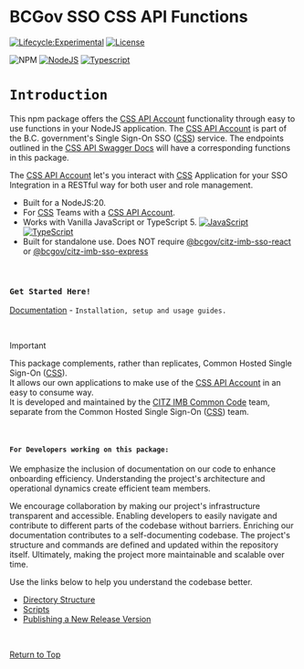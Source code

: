 # BCGov SSO CSS API Functions

[![Lifecycle:Experimental](https://img.shields.io/badge/Lifecycle-Experimental-339999)](Redirect-URL)
[![License](https://img.shields.io/badge/License-Apache%202.0-blue.svg)](LICENSE)

![NPM](https://img.shields.io/badge/NPM-%23CB3837.svg?style=for-the-badge&logo=npm&logoColor=white)
[![NodeJS](https://img.shields.io/badge/Node.js_20-43853D?style=for-the-badge&logo=node.js&logoColor=white)](NodeJS)
[![Typescript](https://img.shields.io/badge/TypeScript_5-007ACC?style=for-the-badge&logo=typescript&logoColor=white)](Typescript)

# `Introduction`

This npm package offers the [CSS API Account] functionality through easy to use functions in your NodeJS application. The [CSS API Account] is part of the B.C. government's Single Sign-On SSO ([CSS]) service. The endpoints outlined in the [CSS API Swagger Docs] will have a corresponding functions in this package.

The [CSS API Account] let's you interact with [CSS] Application for your SSO Integration in a RESTful way for both user and role management.

- Built for a NodeJS:20.
- For [CSS] Teams with a [CSS API Account].
- Works with Vanilla JavaScript or TypeScript 5. [![JavaScript](https://img.shields.io/badge/-F7DF1E?logo=javascript&logoColor=000)](https://www.javascript.com/) [![TypeScript](https://img.shields.io/badge/-3178C6?logo=typescript&logoColor=ffffff)](https://www.typescriptlang.org/)  
- Built for standalone use. Does NOT require [@bcgov/citz-imb-sso-react] or [@bcgov/citz-imb-sso-express]

<br />

### `Get Started Here!`

[Documentation] - `Installation, setup and usage guides.`

<br />

> [!IMPORTANT] 
> This package complements, rather than replicates, Common Hosted Single Sign-On ([CSS]).  
> It allows our own applications to make use of the [CSS API Account] in an easy to consume way.  
> It is developed and maintained by the [CITZ IMB Common Code] team, separate from the Common Hosted Single Sign-On ([CSS]) team.  

<br />

#### `For Developers working on this package:`

We emphasize the inclusion of documentation on our code to enhance onboarding efficiency. Understanding the project's architecture and operational dynamics create efficient team members.

We encourage collaboration by making our project's infrastructure transparent and accessible. Enabling developers to easily navigate and contribute to different parts of the codebase without barriers. Enriching our documentation contributes to a self-documenting codebase. The project's structure and commands are defined and updated within the repository itself. Ultimately, making the project more maintainable and scalable over time.

Use the links below to help you understand the codebase better.

- [Directory Structure]
- [Scripts]
- [Publishing a New Release Version]

<br />

[Return to Top](#bcgov-sso-css-api-functions)

<!-- Link References -->
[CSS]: https://bcgov.github.io/sso-requests
[CSS API Account]: https://github.com/bcgov/sso-keycloak/wiki/CSS-API-Account
[CSS API Swagger Docs]: https://api.loginproxy.gov.bc.ca/openapi/swagger

[@bcgov/citz-imb-sso-react]: https://github.com/bcgov/citz-imb-sso-react
[@bcgov/citz-imb-sso-express]: https://github.com/bcgov/citz-imb-sso-express

[NPM Package]: https://www.npmjs.com/package/@bcgov/citz-imb-sso-css-api

[CITZ IMB Common Code]: mailto:citz.codemvp@gov.bc.ca?subject=SSO%20Packages%20Support
[Purpose and Benefits of This Package]: https://github.com/bcgov/citz-imb-sso-express/wiki/Purpose-and-Benefits-of-This-Package

[Documentation]: https://github.com/bcgov/citz-imb-sso-css-api/wiki
[Directory Structure]: https://github.com/bcgov/citz-imb-sso-css-api/wiki/12-Directory-Structure
[Scripts]: https://github.com/bcgov/citz-imb-sso-css-api/wiki/13-Scripts
[Publishing a New Release Version]: https://github.com/bcgov/citz-imb-sso-css-api/wiki/14-Publishing-a-New-Release-Version
